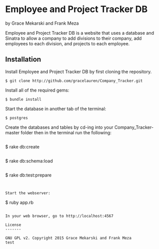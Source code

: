 Employee and Project Tracker DB
================

by Grace Mekarski and Frank Meza

Employee and Project Tracker DB is a website that uses a database and Sinatra to allow a company to add divisions to their company, add employees to each division, and projects to each employee.

Installation
------------

Install Employee and Project Tracker DB by first cloning the repository.  
```
$ git clone http://github.com/gracelauren/Company_Tracker.git
```

Install all of the required gems:
```
$ bundle install
```

Start the database in another tab of the terminal:
```
$ postgres
```

Create the databases and tables by cd-ing into your Company_Tracker-master folder then in the terminal run the following:

```

```
$ rake db:create

```

```
$ rake db:schema:load

```

```
$ rake db:test:prepare
```

```
```

Start the webserver:
```
$ ruby app.rb
```

In your web browser, go to http://localhost:4567

License
-------

GNU GPL v2. Copyright 2015 Grace Mekarski and Frank Meza
test
